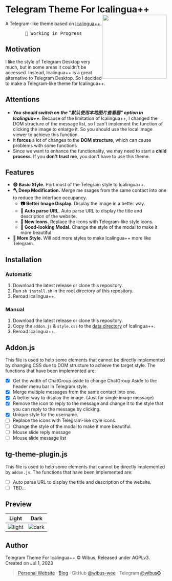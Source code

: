 # Telegram Theme For Icalingua++ <img width="200" align="right" src="https://github.com/wibus-wee/icalingua-theme-telegram/assets/62133302/563396b0-9211-409a-9136-74a6f3cad037" />


A Telegram-like theme based on [Icalingua++](https://github.com/Icalingua-plus-plus/Icalingua-plus-plus).

<pre align="center">
🧪 Working in Progress
</pre>

## Motivation

I like the style of Telegram Desktop very much, but in some areas it couldn't be accessed. Instead, Icalingua++ is a great alternative to Telegram Desktop. So I decided to make a Telegram-like theme for Icalingua++.

## Attentions

- _**You should **switch on** the "默认使用本地图片查看器" option in Icalingua++**._ Because of the limitation of Icalingua++, I changed the DOM structure of the message list, so I can't implement the function of clicking the image to enlarge it. So you should use the local image viewer to achieve this function. 
- It **forces** a lot of changes to the **DOM structure**, which can cause problems with some functions
- Since we want to enhance the functionality, we may need to start a **child process**. If you **don't trust me**, you don't have to use this theme.

## Features

- **😄 Basic Style.** Port most of the Telegram style to Icalingua++.
- **🪓 Deep Modification.** Merge me ssages from the same contact into one to reduce the interface occupancy.
  - **📷 Better Image Display.** Display the image in a better way.
  - **🔗 Auto parse URL.** Auto parse URL to display the title and description of the website.
  - **🧸 New Icons.** Replace the icons with Telegram-like style icons.
  - **📜 Good-looking Modal.** Change the style of the modal to make it more beautiful.
- **🎨 More Style.** Will add more styles to make Icalingua++ more like Telegram.

## Installation

### Automatic

1. Download the latest release or clone this repository.
2. Run `sh install.sh` in the root directory of this repository.
3. Reroad Icalingua++.

### Manual

1. Download the latest release or clone this repository.
2. Copy the `addon.js` & `style.css` to the [data directory](https://github.com/Icalingua-plus-plus/Icalingua-plus-plus#%E9%BB%98%E8%AE%A4%E6%95%B0%E6%8D%AE%E7%9B%AE%E5%BD%95) of Icalingua++.
3. Reroad Icalingua++.

## Addon.js

This file is used to help some elements that cannot be directly implemented by changing CSS due to DOM structure to achieve the target style. The functions that have been implemented are:

- [x] Get the width of ChatGroup aside to change ChatGroup Aside to the header menu bar in Telegram style.
- [x] Merge multiple messages from the same contact into one.
- [x] A better way to display the image. (Just for single image message)
- [x] Remove the icon to reply to the message and change it to the style that you can reply to the message by clicking.
- [x] Unique style for the username.
- [ ] Replace the icons with Telegram-like style icons.
- [ ] Change the style of the modal to make it more beautiful.
- [ ] Mouse slide reply message
- [ ] Mouse slide message list

## tg-theme-plugin.js

This file is used to help some elements that cannot be directly implemented by `addon.js`. The functions that have been implemented are:

- [ ] Auto parse URL to display the title and description of the website.
- [ ] TBD...

## Preview

|Light|Dark|
|---|---|
|<img alt="light" src="https://github.com/wibus-wee/icalingua-theme-telegram/assets/62133302/841d7e5e-5e82-4373-9983-f61903879c86">|<img  alt="dark" src="https://github.com/wibus-wee/icalingua-theme-telegram/assets/62133302/e07826bd-99a8-49fb-96b6-c7dad19cf16e">|


## Author

Telegram Theme For Icalingua++ © Wibus, Released under AGPLv3. Created on Jul 1, 2023

> [Personal Website](http://wibus.ren/) · [Blog](https://blog.wibus.ren/) · GitHub [@wibus-wee](https://github.com/wibus-wee/) · Telegram [@wibus✪](https://t.me/wibus_wee)
